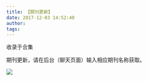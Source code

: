 ```yaml
---
title: 【期刊更新】
date: 2017-12-03 14:52:40
author: 
tags: 
---
```



收录于合集

期刊更新，请在后台（聊天页面）输入相应期刊名称获取。

![](/images/3920/2.png)

  

